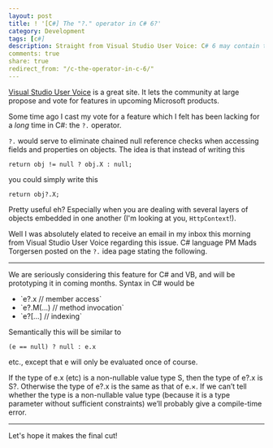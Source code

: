 ```yaml
---
layout: post
title: ! '[C#] The "?." operator in C# 6?'
category: Development
tags: [c#]
description: Straight from Visual Studio User Voice: C# 6 may contain the "?." operator!
comments: true
share: true
redirect_from: "/c-the-operator-in-c-6/"
---
```

[Visual Studio User Voice](http://visualstudio.uservoice.com/) is a great site. It lets the community at large propose and vote for features in upcoming Microsoft products.

Some time ago I cast my vote for a feature which I felt has been lacking for a *long* time in C#: the `?.` operator.

`?.` would serve to eliminate chained null reference checks when accessing fields and properties on objects. The idea is that instead of writing this

`return obj != null ? obj.X : null;`

you could simply write this

`return obj?.X;`

Pretty useful eh? Especially when you are dealing with several layers of objects embedded in one another (I'm looking at you, `HttpContext`!).

Well I was absolutely elated to receive an email in my inbox this morning from Visual Studio User Voice regarding this issue. C# language PM Mads Torgersen posted on the `?.` idea page stating the following.

<hr />
We are seriously considering this feature for C# and VB, and will be prototyping it in coming months. Syntax in C# would be

<ul>
<li>`e?.x // member access`</li>
<li>`e?.M(…) // method invocation`</li>
<li>`e?[…] // indexing`</li>
</ul>

Semantically this will be similar to

`(e == null) ? null : e.x`

etc., except that e will only be evaluated once of course.

If the type of e.x (etc) is a non-nullable value type S, then the type of e?.x is S?. Otherwise the type of e?.x is the same as that of e.×. If we can’t tell whether the type is a non-nullable value type (because it is a type parameter without sufficient constraints) we’ll probably give a compile-time error.

<hr />
Let's hope it makes the final cut!

